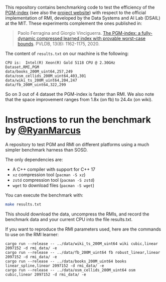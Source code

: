 This repository contains benchmarking code to test the efficiency of the [PGM-index](https://github.com/gvinciguerra/PGM-index) (see also the [project website](https://pgm.di.unipi.it)) with respect to the official implementation of RMI, developed by the Data Systems and AI Lab (DSAIL) at the MIT.
These experiments complement the ones published in:

> Paolo Ferragina and Giorgio Vinciguerra. [The PGM-index: a fully-dynamic compressed learned index with provable worst-case bounds](http://www.vldb.org/pvldb/vol13/p1162-ferragina.pdf). PVLDB, 13(8): 1162-1175, 2020.

The content of `results.txt` on our machine is the following:

```
CPU is:  Intel(R) Xeon(R) Gold 5118 CPU @ 2.30GHz
Dataset,RMI,PGM
data/books_200M_uint64,257,249
data/osm_cellids_200M_uint64,403,301
data/wiki_ts_200M_uint64,204,247
data/fb_200M_uint64,322,299
```

So on 3 out of 4 dataset the PGM-index is faster than RMI. We also note that the space improvement ranges from 1.8x (on fb) to 24.4x (on wiki). 

# Instructions to run the benchmark by [@RyanMarcus](https://github.com/RyanMarcus)

A repository to test PGM and RMI on different platforms using a much simpler benchmark harness than SOSD.

The only dependencies are:

* A C++ compiler with support for C++ 17
* `xz` compression tool (`pacman -S xz`)
* `zstd` compression tool (`pacman -S zstd`)
* `wget` to download files (`pacman -S wget`)

You can execute the benchmark with:
```bash
make results.txt
```

This should download the data, uncompress the RMIs, and record the benchmark data and your current CPU into the file results.txt.


If you want to reproduce the RMI parameters used, here are the commands to use on the RMI learner:
```
cargo run --release -- ../data/wiki_ts_200M_uint64 wiki cubic,linear 2097152 -d rmi_data/ -e
cargo run --release -- ../data/fb_200M_uint64 fb robust_linear,linear 2097152 -d rmi_data/ -e
cargo run --release -- ../data/books_200M_uint64 books linear_spline,linear 2097152 -d rmi_data/ -e
cargo run --release -- ../data/osm_cellids_200M_uint64 osm cubic,linear 2097152 -d rmi_data/ -e
```
